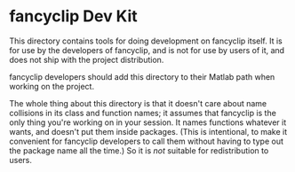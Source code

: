 # fancyclip Dev Kit

This directory contains tools for doing development on fancyclip itself. It is for use by the developers of fancyclip, and is not for use by users of it, and does not ship with the project distribution.

fancyclip developers should add this directory to their Matlab path when working on the project.

The whole thing about this directory is that it doesn't care about name collisions in its class and function names; it assumes that fancyclip is the only thing you're working on in your session. It names functions whatever it wants, and doesn't put them inside packages. (This is intentional, to make it convenient for fancyclip developers to call them without having to type out the package name all the time.) So it is _not_ suitable for redistribution to users.
